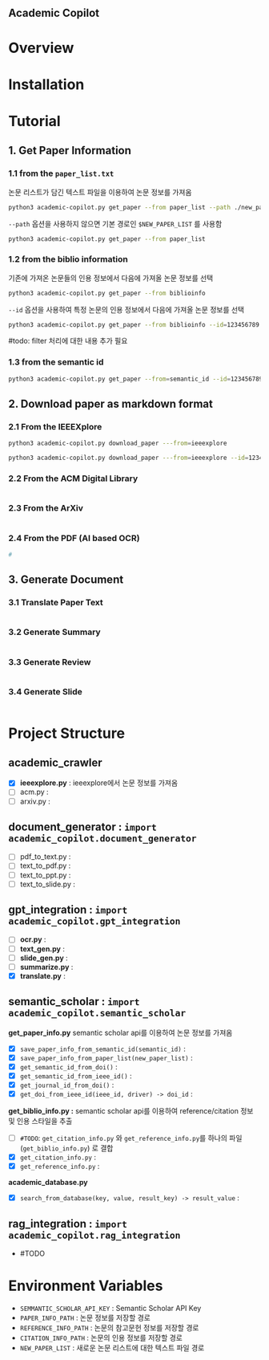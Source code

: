 Academic Copilot
---------

# Overview 



# Installation



# Tutorial

## 1. Get Paper Information

### 1.1 from the `paper_list.txt`

논문 리스트가 담긴 텍스트 파일을 이용하여 논문 정보를 가져옴

```bash
python3 academic-copilot.py get_paper --from paper_list --path ./new_paper_list.txt
```

`--path` 옵션을 사용하지 않으면 기본 경로인 `$NEW_PAPER_LIST` 를 사용함

```bash
python3 academic-copilot.py get_paper --from paper_list
```


### 1.2 from the biblio information

기존에 가져온 논문들의 인용 정보에서 다음에 가져올 논문 정보를 선택 

```bash
python3 academic-copilot.py get_paper --from biblioinfo
```

`--id` 옵션을 사용하여 특정 논문의 인용 정보에서 다음에 가져올 논문 정보를 선택

```bash
python3 academic-copilot.py get_paper --from biblioinfo --id=123456789
```

#todo: filter 처리에 대한 내용 추가 필요 


### 1.3 from the semantic id

```bash
python3 academic-copilot.py get_paper --from=semantic_id --id=123456789
```


## 2. Download paper as markdown format

### 2.1 From the IEEEXplore

```bash
python3 academic-copilot.py download_paper ---from=ieeexplore
```

```bash
python3 academic-copilot.py download_paper ---from=ieeexplore --id=123456789
```

### 2.2 From the ACM Digital Library

```python

```

### 2.3 From the ArXiv

```python

```

### 2.4 From the PDF (AI based OCR)

```python
# 

```

## 3. Generate Document

### 3.1 Translate Paper Text

```python

```

### 3.2 Generate Summary

```python

```

### 3.3 Generate Review

```python

```

### 3.4 Generate Slide

```python

```


# Project Structure

## academic_crawler

- [x] **ieeexplore.py** : ieeexplore에서 논문 정보를 가져옴
- [ ] acm.py : <!-- TODO -->
- [ ] arxiv.py : <!-- TODO -->

## document_generator : `import academic_copilot.document_generator`

- [ ] pdf_to_text.py : <!-- TODO --> 
- [ ] text_to_pdf.py : <!-- TODO --> 
- [ ] text_to_ppt.py : <!-- TODO --> 
- [ ] text_to_slide.py : <!-- TODO --> 
  
## gpt_integration : `import academic_copilot.gpt_integration`

- [ ] **ocr.py** : <!-- TODO -->  
- [ ] **text_gen.py** : <!-- TODO -->  
- [ ] **slide_gen.py** : <!-- TODO -->  
- [ ] **summarize.py** : <!-- TODO -->  
- [x] **translate.py** : <!-- TODO -->  
   
## semantic_scholar : `import academic_copilot.semantic_scholar` 

**get_paper_info.py** semantic scholar api를 이용하여 논문 정보를 가져옴 
- [x] `save_paper_info_from_semantic_id(semantic_id)` :  
- [x] `save_paper_info_from_paper_list(new_paper_list)` : 
- [x] `get_semantic_id_from_doi()` :
- [x] `get_semantic_id_from_ieee_id()` :
- [x] `get_journal_id_from_doi()` :
- [x] `get_doi_from_ieee_id(ieee_id, driver) -> doi_id` :
 
**get_biblio_info.py :** semantic scholar api를 이용하여 reference/citation 정보 및 인용 스타일을 추출 
- [ ] `#TODO`: `get_citation_info.py` 와 `get_reference_info.py`를 하나의 파일(`get_biblio_info.py`) 로 결합 
- [x] `get_citation_info.py` :  
- [x] `get_reference_info.py` :  

**academic_database.py**
- [x] `search_from_database(key, value, result_key) -> result_value` :  

## rag_integration : `import academic_copilot.rag_integration`
- #TODO



# Environment Variables

- `SEMMANTIC_SCHOLAR_API_KEY` : Semantic Scholar API Key
- `PAPER_INFO_PATH` : 논문 정보를 저장할 경로
- `REFERENCE_INFO_PATH` : 논문의 참고문헌 정보를 저장할 경로
- `CITATION_INFO_PATH` : 논문의 인용 정보를 저장할 경로
- `NEW_PAPER_LIST` : 새로운 논문 리스트에 대한 텍스트 파일 경로


